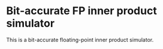 # Bit-accurate FP inner product simulator

This is a bit-accurate floating-point inner product simulator.
